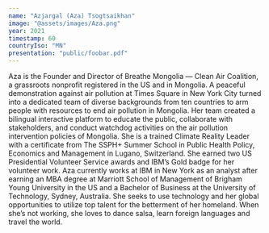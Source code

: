 ```yaml
---
name: "Azjargal (Aza) Tsogtsaikhan"
image: "@assets/images/Aza.png"
year: 2021
timestamp: 60
countryIso: "MN"
presentation: "public/foobar.pdf"
---
```


Aza is the Founder and Director of Breathe Mongolia — Clean Air Coalition, a grassroots nonprofit registered in the US and in Mongolia. A peaceful demonstration against air pollution at Times Square in New York City turned into a dedicated team of diverse backgrounds from ten countries to arm people with resources to end air pollution in Mongolia. Her team created a bilingual interactive platform to educate the public, collaborate with stakeholders, and conduct watchdog activities on the air pollution intervention policies of Mongolia. She is a trained Climate Reality Leader with a certificate from The SSPH+ Summer School in Public Health Policy, Economics and Management in Lugano, Switzerland. She earned two US Presidential Volunteer Service awards and IBM’s Gold badge for her volunteer work. Aza currently works at IBM in New York as an analyst after earning an MBA degree at Marriott School of Management of Brigham Young University in the US and a Bachelor of Business at the University of Technology, Sydney, Australia. She seeks to use technology and her global opportunities to utilize top talent for the betterment of her homeland. When she’s not working, she loves to dance salsa, learn foreign languages and travel the world.
